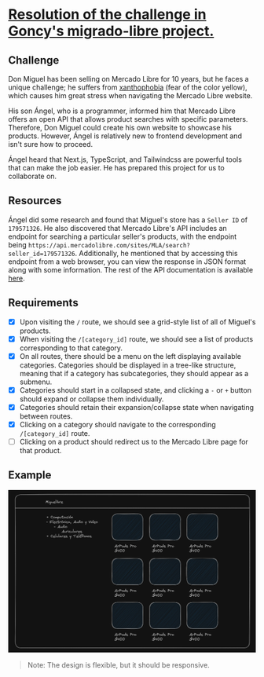 # [Resolution of the challenge in Goncy's migrado-libre project.](https://github.com/goncy/interview-challenges/tree/main/proyectos-live/migrado-libre)

## Challenge

Don Miguel has been selling on Mercado Libre for 10 years, but he faces a unique challenge; he suffers from [xanthophobia](https://www.autopista.es/planeta2030/es-xantofobia_269191_102.html#:~:text=La%20xantofobia%20se%20refiere%20al,sea%20o%20contenga%20este%20tono.) (fear of the color yellow), which causes him great stress when navigating the Mercado Libre website.

His son Ángel, who is a programmer, informed him that Mercado Libre offers an open API that allows product searches with specific parameters. Therefore, Don Miguel could create his own website to showcase his products. However, Ángel is relatively new to frontend development and isn't sure how to proceed.

Ángel heard that Next.js, TypeScript, and Tailwindcss are powerful tools that can make the job easier. He has prepared this project for us to collaborate on.

## Resources

Ángel did some research and found that Miguel's store has a `Seller ID` of `179571326`. He also discovered that Mercado Libre's API includes an endpoint for searching a particular seller's products, with the endpoint being `https://api.mercadolibre.com/sites/MLA/search?seller_id=179571326`. Additionally, he mentioned that by accessing this endpoint from a web browser, you can view the response in JSON format along with some information. The rest of the API documentation is available [here](https://developers.mercadolibre.com.ar/es_ar/items-y-busquedas).

## Requirements

- [x] Upon visiting the `/` route, we should see a grid-style list of all of Miguel's products.
- [x] When visiting the `/[category_id]` route, we should see a list of products corresponding to that category.
- [x] On all routes, there should be a menu on the left displaying available categories. Categories should be displayed in a tree-like structure, meaning that if a category has subcategories, they should appear as a submenu.
- [x] Categories should start in a collapsed state, and clicking a `-` or `+` button should expand or collapse them individually.
- [x] Categories should retain their expansion/collapse state when navigating between routes.
- [x] Clicking on a category should navigate to the corresponding `/[category_id]` route.
- [ ] Clicking on a product should redirect us to the Mercado Libre page for that product.

## Example
![Example](./assets/mock.png)

> Note: The design is flexible, but it should be responsive.
